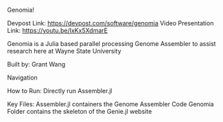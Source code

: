 Genomia!

Devpost Link: https://devpost.com/software/genomia
Video Presentation Link: https://youtu.be/IxKx5XdmarE

Genomia is a Julia based parallel processing Genome Assembler to assist research here at Wayne State University

Built by: Grant Wang

Navigation

How to Run:
Directly run Assembler.jl

Key Files:
Assembler.jl containers the Genome Assembler Code
Genomia Folder contains the skeleton of the Genie.jl website 
